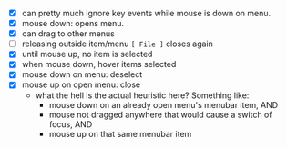 * [x] can pretty much ignore key events while mouse is down on menu.
* [x] mouse down: opens menu.
* [x] can drag to other menus
* [ ] releasing outside item/menu `[ File ]` closes again
* [x] until mouse up, no item is selected
* [x] when mouse down, hover items selected
* [x] mouse down on menu: deselect
* [x] mouse up on open menu: close
  * what the hell is the actual heuristic here? Something like:
    * mouse down on an already open menu's menubar item, AND
    * mouse not dragged anywhere that would cause a switch of focus, AND
    * mouse up on that same menubar item
